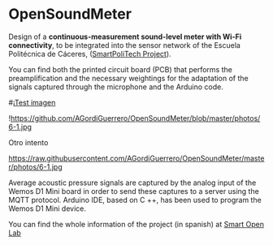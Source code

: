 # OpenSoundMeter

Design of a **continuous-measurement sound-level meter with Wi-Fi connectivity**, to be integrated into the sensor network of the Escuela Politécnica de Cáceres, ([SmartPoliTech Project](http://smartpolitech.unex.es/)).

You can find both the printed circuit board (PCB) that performs the preamplification and the necessary weightings for the adaptation of the signals captured through the microphone and the Arduino code.

#¡[Test imagen](https://github.com/AGordiGuerrero/OpenSoundMeter/blob/master/photos/6.1.jpg)

!https://github.com/AGordiGuerrero/OpenSoundMeter/blob/master/photos/6-1.jpg

Otro intento

https://raw.githubusercontent.com/AGordiGuerrero/OpenSoundMeter/master/photos/6-1.jpg

Average acoustic pressure signals are captured by the analog input of the Wemos D1 Mini board in order to send these captures to a server using the MQTT protocol. Arduino IDE, based on C ++, has been used to program the Wemos D1 Mini device.

You can find the whole information of the project (in spanish) at [Smart Open Lab](www.smartopenlab.com)
